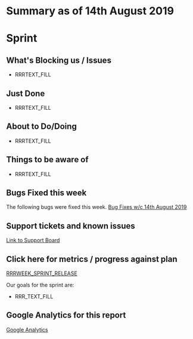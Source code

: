 # Summary as of 14th August 2019 

# Sprint

## What's Blocking us / Issues
* RRRTEXT_FILL

## Just Done
* RRRTEXT_FILL

## About to Do/Doing
* RRRTEXT_FILL

## Things to be aware of
* RRRTEXT_FILL

## Bugs Fixed this week
The following bugs were fixed this week.
[Bug Fixes w/c 14th August 2019](graphs/bugs14082019.jpg)

## Support tickets and known issues
[Link to Support Board](https://jira.digital.homeoffice.gov.uk/secure/RapidBoard.jspa?rapidView=331&selectedIssue=ALS-47)

## Click here for metrics / progress against plan
[RRRWEEK_SPRINT_RELEASE](graphs/progress14082019.png)

Our goals for the sprint are:
* RRR_TEXT_FILL

## Google Analytics for this report
[Google Analytics](graphs/GA14082019.jpg)

